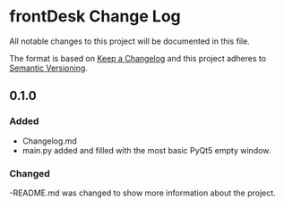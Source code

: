 # frontDesk Change Log

All notable changes to this project will be documented in this file.

The format is based on [Keep a Changelog](http://keepachangelog.com/) and this project adheres to [Semantic Versioning](http://semver.org/).

## 0.1.0
### Added
- Changelog.md
- main.py added and filled with the most basic PyQt5 empty window.

### Changed
-README.md was changed to show more information about the project.
